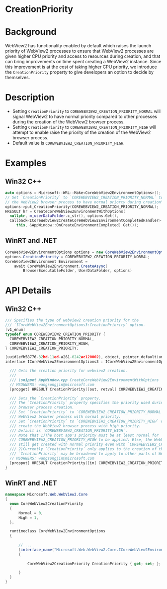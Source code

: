 CreationPriority
===

# Background
WebView2 has functionality enabled by default which raises the launch priority of WebView2
processes to ensure that WebView2 processes are given higher CPU priority and access to resources
during creation, and that can bring improvements on time spent creating a WebView2 instance. Since 
this improvement is at the cost of taking higher CPU priority, we introduce the `CreationPriority` 
property to give developers an option to decide by themselves.

# Description
* Setting `CreationPriority` to `COREWEBVIEW2_CREATION_PRIORITY_NORMAL` will signal WebView2 
to have normal priority compared to other processes during the creation of the WebView2 browser 
process.
* Setting `CreationPriority` to `COREWEBVIEW2_CREATION_PRIORITY_HIGH` will attempt to enable 
raise the priority of the creation of the WebView2 browser process.
* Default value is `COREWEBVIEW2_CREATION_PRIORITY_HIGH`.
# Examples
## Win32 C++
```cpp
auto options = Microsoft::WRL::Make<CoreWebView2EnvironmentOptions>();
// Set `CreationPriority` to `COREWEBVIEW2_CREATION_PRIORITY_NORMAL` to signal 
// the WebView2 browser process to have normal priorty during creation".
options->put_CreationPriority(COREWEBVIEW2_CREATION_PRIORITY_NORMAL);
HRESULT hr = CreateCoreWebView2EnvironmentWithOptions(
  nullptr, m_userDataFolder.c_str(), options.Get(),
  Callback<ICoreWebView2CreateCoreWebView2EnvironmentCompletedHandler>(
     this, &AppWindow::OnCreateEnvironmentCompleted).Get());
```
## WinRT and .NET
```c#
CoreWebView2EnvironmentOptions options = new CoreWebView2EnvironmentOptions();
options.CreationPriority = COREWEBVIEW2_CREATION_PRIORITY_NORMAL;
CoreWebView2Environment Environment = 
    await CoreWebView2Environment.CreateAsync(
        BrowserExecutableFolder, UserDataFolder, options)
```


# API Details
## Win32 C++
```cpp
/// Specifies the type of webview2 creation priority for the
/// `ICoreWebView2EnvironmentOptions3:CreationPriority` option.
[v1_enum]
typedef enum COREWEBVIEW2_CREATION_PRIORITY {
  COREWEBVIEW2_CREATION_PRIORITY_NORMAL,
  COREWEBVIEW2_CREATION_PRIORITY_HIGH,
} COREWEBVIEW2_CREATION_PRIORITY;

[uuid(efb58776-32bd-11ed-a261-0242ac120002), object, pointer_default(unique)]
interface ICoreWebView2EnvironmentOptions3 : ICoreWebView2EnvironmentOptions2 {

  /// Gets the creation priority for webview2 creation.
  ///
  /// \snippet AppWindow.cpp CreateCoreWebView2EnvironmentWithOptions
  // MSOWNERS: wangsongjin@microsoft.com
  [propget] HRESULT CreationPriority([out, retval] COREWEBVIEW2_CREATION_PRIORITY* creationPriority);

  /// Sets the `CreationPriority` property.
  /// The `CreationPriority` property specifies the priority used during the WebView2 
  /// browser process creation.
  /// Set `CreationPriority` to `COREWEBVIEW2_CREATION_PRIORITY_NORMAL` will create the
  /// WebView2 browser process with normal priority.
  /// Set `CreationPriority` to `COREWEBVIEW2_CREATION_PRIORITY_HIGH` will attempt to
  /// create the WebView2 browser process with high priority.
  /// Default is `COREWEBVIEW2_CREATION_PRIORITY_HIGH`.
  /// Note that 1)The host app's priority must be at least normal for 
  /// COREWEBVIEW2_CREATION_PRIORITY_HIGH to be applied. Else, the WebView2 browser process 
  /// still get created with normal priority even with `COREWEBVIEW2_CREATION_PRIORITY_HIGH` setting.
  /// 2)Currently `CreationPriority` only applies to the creation of the WebView2 browser process.
  /// `CreationPriority` may be broadened to apply to other parts of WebView2 creation in the future.
  // MSOWNERS: wangsongjin@microsoft.com
  [propput] HRESULT CreationPriority([in] COREWEBVIEW2_CREATION_PRIORITY creationPriority);
}
```
## WinRT and .NET
```c#
namespace Microsoft.Web.WebView2.Core
{
  enum CoreWebView2CreationPriority
  {
      Normal = 0,
      High = 1,
  };

  runtimeclass CoreWebView2EnvironmentOptions
  {
      
      // ...
      [interface_name("Microsoft.Web.WebView2.Core.ICoreWebView2EnvironmentOptions3")]
      {
          
          CoreWebView2CreationPriority CreationPriority { get; set; };

      }
  }
}
```